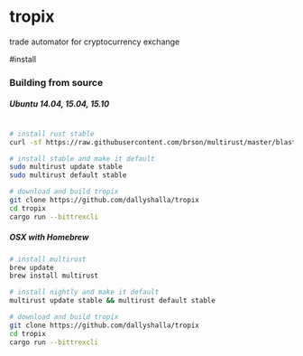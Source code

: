 # tropix
trade automator for cryptocurrency exchange

#install
### Building from source

##### Ubuntu 14.04, 15.04, 15.10

```bash

# install rust stable
curl -sf https://raw.githubusercontent.com/brson/multirust/master/blastoff.sh | sudo sh -s -- --yes

# install stable and make it default
sudo multirust update stable
sudo multirust default stable

# download and build tropix
git clone https://github.com/dallyshalla/tropix
cd tropix
cargo run --bittrexcli
```

##### OSX with Homebrew

```bash
# install multirust
brew update
brew install multirust

# install nightly and make it default
multirust update stable && multirust default stable

# download and build tropix
git clone https://github.com/dallyshalla/tropix
cd tropix
cargo run --bittrexcli
```


